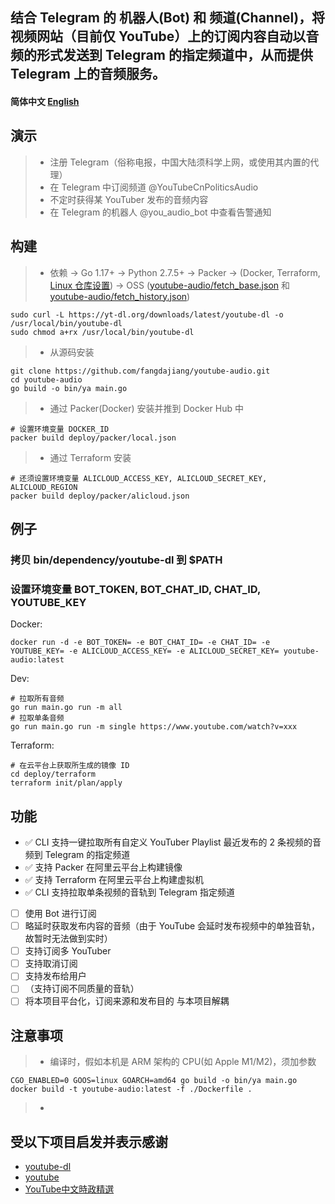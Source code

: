 ## 结合 Telegram 的 机器人(Bot) 和 频道(Channel)，将视频网站（目前仅 YouTube）上的订阅内容自动以音频的形式发送到 Telegram 的指定频道中，从而提供 Telegram 上的音频服务。

#### 简体中文 [English](/docs/en_US/README.md)

## 演示
> * 注册 Telegram（俗称电报，中国大陆须科学上网，或使用其内置的代理）
> * 在 Telegram 中订阅频道 @YouTubeCnPoliticsAudio
> * 不定时获得某 YouTuber 发布的音频内容
> * 在 Telegram 的机器人 @you_audio_bot 中查看告警通知

## 构建
> * 依赖
    -> Go 1.17+
    -> Python 2.7.5+
    -> Packer
    -> (Docker, Terraform, [Linux 仓库设置](https://www.hashicorp.com/blog/announcing-the-hashicorp-linux-repository))
    -> OSS ([youtube-audio/fetch_base.json](https://youtube-audio.oss-cn-hongkong.aliyuncs.com/fetch_base.json) 和 [youtube-audio/fetch_history.json](https://youtube-audio.oss-cn-hongkong.aliyuncs.com/fetch_history.json))
```shell
sudo curl -L https://yt-dl.org/downloads/latest/youtube-dl -o /usr/local/bin/youtube-dl
sudo chmod a+rx /usr/local/bin/youtube-dl
```
> * 从源码安装
```shell
git clone https://github.com/fangdajiang/youtube-audio.git
cd youtube-audio
go build -o bin/ya main.go
```
> * 通过 Packer(Docker) 安装并推到 Docker Hub 中
```shell
# 设置环境变量 DOCKER_ID
packer build deploy/packer/local.json
```
> * 通过 Terraform 安装
```shell
# 还须设置环境变量 ALICLOUD_ACCESS_KEY, ALICLOUD_SECRET_KEY, ALICLOUD_REGION
packer build deploy/packer/alicloud.json
```

## 例子
### 拷贝 bin/dependency/youtube-dl 到 $PATH
### 设置环境变量 BOT_TOKEN, BOT_CHAT_ID, CHAT_ID, YOUTUBE_KEY
Docker:
```shell
docker run -d -e BOT_TOKEN= -e BOT_CHAT_ID= -e CHAT_ID= -e YOUTUBE_KEY= -e ALICLOUD_ACCESS_KEY= -e ALICLOUD_SECRET_KEY= youtube-audio:latest
```
Dev:
```shell
# 拉取所有音频
go run main.go run -m all
# 拉取单条音频
go run main.go run -m single https://www.youtube.com/watch?v=xxx
```
Terraform:
```shell
# 在云平台上获取所生成的镜像 ID
cd deploy/terraform
terraform init/plan/apply
```

## 功能
- ✅ CLI 支持一键拉取所有自定义 YouTuber Playlist 最近发布的 2 条视频的音频到 Telegram 的指定频道
- ✅ 支持 Packer 在阿里云平台上构建镜像
- ✅ 支持 Terraform 在阿里云平台上构建虚拟机
- ✅ CLI 支持拉取单条视频的音轨到 Telegram 指定频道
- [ ] 使用 Bot 进行订阅
- [ ] 略延时获取发布内容的音频（由于 YouTube 会延时发布视频中的单独音轨，故暂时无法做到实时）
- [ ] 支持订阅多 YouTuber
- [ ] 支持取消订阅
- [ ] 支持发布给用户
- [ ] （支持订阅不同质量的音轨）
- [ ] 将本项目平台化，订阅来源和发布目的 与本项目解耦

## 注意事项
> * 编译时，假如本机是 ARM 架构的 CPU(如 Apple M1/M2)，须加参数
```shell
CGO_ENABLED=0 GOOS=linux GOARCH=amd64 go build -o bin/ya main.go
docker build -t youtube-audio:latest -f ./Dockerfile .
```
> *

## 受以下项目启发并表示感谢
* [youtube-dl](https://github.com/ytdl-org/youtube-dl)
* [youtube](https://github.com/kkdai/youtube)
* [YouTube中文時政精選](https://t.me/YouTubePoliTalk)
